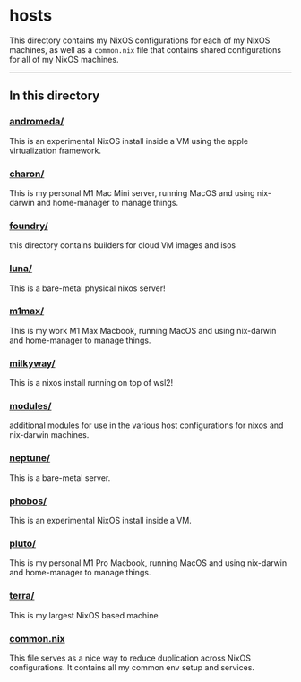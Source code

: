 # hosts

This directory contains my NixOS configurations for each of my NixOS machines, as well as a `common.nix` file that contains shared configurations for all of my NixOS machines.

---

## In this directory

### [andromeda/](./andromeda)

This is an experimental NixOS install inside a VM using the apple virtualization framework.

### [charon/](./charon)

This is my personal M1 Mac Mini server, running MacOS and using nix-darwin and home-manager to manage things.

### [foundry/](./foundry/)

this directory contains builders for cloud VM images and isos

### [luna/](./luna)

This is a bare-metal physical nixos server!

### [m1max/](./m1max)

This is my work M1 Max Macbook, running MacOS and using nix-darwin and home-manager to manage things.

### [milkyway/](./milkyway/)

This is a nixos install running on top of wsl2!

### [modules/](./modules)

additional modules for use in the various host configurations for nixos and nix-darwin machines.

### [neptune/](./neptune)

This is a bare-metal server.

### [phobos/](./phobos)

This is an experimental NixOS install inside a VM.

### [pluto/](./pluto)

This is my personal M1 Pro Macbook, running MacOS and using nix-darwin and home-manager to manage things.

### [terra/](./terra)

This is my largest NixOS based machine

### [common.nix](./common.nix)

This file serves as a nice way to reduce duplication across NixOS configurations. It contains all my common env setup and services.
